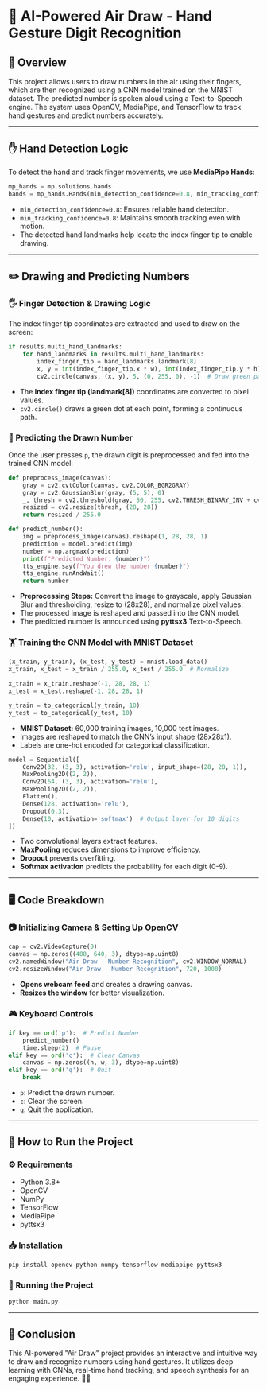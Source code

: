 # 🎨 AI-Powered Air Draw - Hand Gesture Digit Recognition

## 📌 Overview
This project allows users to draw numbers in the air using their fingers, which are then recognized using a CNN model trained on the MNIST dataset. The predicted number is spoken aloud using a Text-to-Speech engine. The system uses OpenCV, MediaPipe, and TensorFlow to track hand gestures and predict numbers accurately.

---

## ✋ Hand Detection Logic

To detect the hand and track finger movements, we use **MediaPipe Hands**:

```python
mp_hands = mp.solutions.hands
hands = mp_hands.Hands(min_detection_confidence=0.8, min_tracking_confidence=0.8)
```

- `min_detection_confidence=0.8`: Ensures reliable hand detection.
- `min_tracking_confidence=0.8`: Maintains smooth tracking even with motion.
- The detected hand landmarks help locate the index finger tip to enable drawing.

---

## ✏️ Drawing and Predicting Numbers

### 🖐️ Finger Detection & Drawing Logic

The index finger tip coordinates are extracted and used to draw on the screen:

```python
if results.multi_hand_landmarks:
    for hand_landmarks in results.multi_hand_landmarks:
        index_finger_tip = hand_landmarks.landmark[8]
        x, y = int(index_finger_tip.x * w), int(index_finger_tip.y * h)
        cv2.circle(canvas, (x, y), 5, (0, 255, 0), -1)  # Draw green path
```

- The **index finger tip (landmark[8])** coordinates are converted to pixel values.
- `cv2.circle()` draws a green dot at each point, forming a continuous path.

### 🔢 Predicting the Drawn Number

Once the user presses `p`, the drawn digit is preprocessed and fed into the trained CNN model:

```python
def preprocess_image(canvas):
    gray = cv2.cvtColor(canvas, cv2.COLOR_BGR2GRAY)
    gray = cv2.GaussianBlur(gray, (5, 5), 0)
    _, thresh = cv2.threshold(gray, 50, 255, cv2.THRESH_BINARY_INV + cv2.THRESH_OTSU)
    resized = cv2.resize(thresh, (28, 28))
    return resized / 255.0
```

```python
def predict_number():
    img = preprocess_image(canvas).reshape(1, 28, 28, 1)
    prediction = model.predict(img)
    number = np.argmax(prediction)
    print(f"Predicted Number: {number}")
    tts_engine.say(f"You drew the number {number}")
    tts_engine.runAndWait()
    return number
```

- **Preprocessing Steps:** Convert the image to grayscale, apply Gaussian Blur and thresholding, resize to (28x28), and normalize pixel values.
- The processed image is reshaped and passed into the CNN model.
- The predicted number is announced using **pyttsx3** Text-to-Speech.

### 🏋️ Training the CNN Model with MNIST Dataset

```python
(x_train, y_train), (x_test, y_test) = mnist.load_data()
x_train, x_test = x_train / 255.0, x_test / 255.0  # Normalize

x_train = x_train.reshape(-1, 28, 28, 1)
x_test = x_test.reshape(-1, 28, 28, 1)

y_train = to_categorical(y_train, 10)
y_test = to_categorical(y_test, 10)
```

- **MNIST Dataset:** 60,000 training images, 10,000 test images.
- Images are reshaped to match the CNN’s input shape (28x28x1).
- Labels are one-hot encoded for categorical classification.

```python
model = Sequential([
    Conv2D(32, (3, 3), activation='relu', input_shape=(28, 28, 1)),
    MaxPooling2D((2, 2)),
    Conv2D(64, (3, 3), activation='relu'),
    MaxPooling2D((2, 2)),
    Flatten(),
    Dense(128, activation='relu'),
    Dropout(0.3),
    Dense(10, activation='softmax')  # Output layer for 10 digits
])
```

- Two convolutional layers extract features.
- **MaxPooling** reduces dimensions to improve efficiency.
- **Dropout** prevents overfitting.
- **Softmax activation** predicts the probability for each digit (0-9).

---

## 🖥️ Code Breakdown

### 📷 Initializing Camera & Setting Up OpenCV
```python
cap = cv2.VideoCapture(0)
canvas = np.zeros((480, 640, 3), dtype=np.uint8)
cv2.namedWindow("Air Draw - Number Recognition", cv2.WINDOW_NORMAL)
cv2.resizeWindow("Air Draw - Number Recognition", 720, 1000)
```
- **Opens webcam feed** and creates a drawing canvas.
- **Resizes the window** for better visualization.

### 🎮 Keyboard Controls
```python
if key == ord('p'):  # Predict Number
    predict_number()
    time.sleep(2)  # Pause
elif key == ord('c'):  # Clear Canvas
    canvas = np.zeros((h, w, 3), dtype=np.uint8)
elif key == ord('q'):  # Quit
    break
```
- `p`: Predict the drawn number.
- `c`: Clear the screen.
- `q`: Quit the application.

---

## 📌 How to Run the Project

### ⚙️ Requirements
- Python 3.8+
- OpenCV
- NumPy
- TensorFlow
- MediaPipe
- pyttsx3

### 📥 Installation
```bash
pip install opencv-python numpy tensorflow mediapipe pyttsx3
```

### 🚀 Running the Project
```bash
python main.py
```

---

## 📢 Conclusion
This AI-powered "Air Draw" project provides an interactive and intuitive way to draw and recognize numbers using hand gestures. It utilizes deep learning with CNNs, real-time hand tracking, and speech synthesis for an engaging experience. 🚀✨

